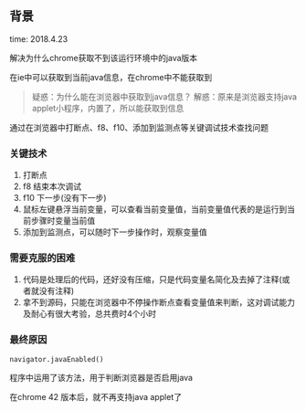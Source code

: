 ## 背景

time: 2018.4.23

解决为什么chrome获取不到该运行环境中的java版本

在ie中可以获取到当前java信息，在chrome中不能获取到

> 疑惑：为什么能在浏览器中获取到java信息？
> 解惑：原来是浏览器支持java applet小程序，内置了，所以能获取到信息

通过在浏览器中打断点、f8、f10、添加到监测点等关键调试技术查找问题

### 关键技术

1. 打断点
2. f8 结束本次调试
3. f10 下一步(没有下一步)
4. 鼠标左键悬浮当前变量，可以查看当前变量值，当前变量值代表的是运行到当前步骤时变量当前值
5. 添加到监测点，可以随时下一步操作时，观察变量值

### 需要克服的困难

1. 代码是处理后的代码，还好没有压缩，只是代码变量名简化及去掉了注释(或者就没有注释)
2. 拿不到源码，只能在浏览器中不停操作断点查看变量值来判断，这对调试能力及耐心有很大考验，总共费时4个小时

### 最终原因

`navigator.javaEnabled()`

程序中运用了该方法，用于判断浏览器是否启用java

在chrome 42 版本后，就不再支持java applet了

